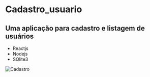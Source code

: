 # Cadastro_usuario
## Uma aplicação para cadastro e listagem de usuários
* Reactjs
* Nodejs
* SQlite3

![Cadastro](https://user-images.githubusercontent.com/42682732/87043789-fcadec80-c1cb-11ea-8254-7826a4b7a43d.gif)

